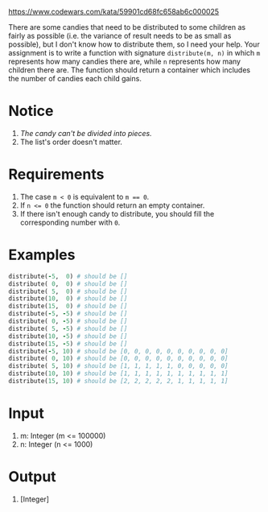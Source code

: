 https://www.codewars.com/kata/59901cd68fc658ab6c000025

There are some candies that need to be distributed to some children as fairly as possible (i.e. the variance of result needs to be as small as possible), but I don't know how to distribute them, so I need your help. Your assignment is to write a function with signature `distribute(m, n)` in which `m` represents how many candies there are, while `n` represents how many children there are. The function should return a container which includes the number of candies each child gains.

# Notice
1. *The candy can't be divided into pieces.*
2. The list's order doesn't matter.

# Requirements
1. The case `m < 0` is equivalent to `m == 0`.
2. If `n <= 0` the function should return an empty container. 
3. If there isn't enough candy to distribute, you should fill the corresponding number with `0`.

# Examples
```ruby
distribute(-5,  0) # should be [] 
distribute( 0,  0) # should be [] 
distribute( 5,  0) # should be [] 
distribute(10,  0) # should be [] 
distribute(15,  0) # should be [] 
distribute(-5, -5) # should be [] 
distribute( 0, -5) # should be [] 
distribute( 5, -5) # should be [] 
distribute(10, -5) # should be [] 
distribute(15, -5) # should be []
distribute(-5, 10) # should be [0, 0, 0, 0, 0, 0, 0, 0, 0, 0]
distribute( 0, 10) # should be [0, 0, 0, 0, 0, 0, 0, 0, 0, 0]
distribute( 5, 10) # should be [1, 1, 1, 1, 1, 0, 0, 0, 0, 0]
distribute(10, 10) # should be [1, 1, 1, 1, 1, 1, 1, 1, 1, 1]
distribute(15, 10) # should be [2, 2, 2, 2, 2, 1, 1, 1, 1, 1]
```
  
# Input
  1. m: Integer (m <= 100000)
  2. n: Integer (n <= 1000)

# Output
  1. [Integer]